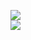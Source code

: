 [![](https://img.shields.io/badge/Made%20With-Github%20Spray-lightgrey.svg?style=for-the-badge&logo=github)](https://github.com/Annihil/github-spray#24178)  
[![](https://i.imgur.com/2DrTn0Z.gif)](https://github.com/Annihil/github-spray)